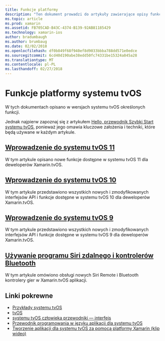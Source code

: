 ```yaml
---
title: Funkcje platformy
description: "Ten dokument prowadzi do artykuły zawierające opisy funkcji dostępnych w różnych wersjach systemu tvOS."
ms.topic: article
ms.prod: xamarin
ms.assetid: FB705CAD-B43C-4374-B139-92AB81185429
ms.technology: xamarin-ios
author: bradumbaugh
ms.author: brumbaug
ms.date: 02/02/2018
ms.openlocfilehash: df0b849f68f940ef8d9033bbba788dd571e0edce
ms.sourcegitcommit: 6cd40d190abe38edd50fc74331be15324a845a28
ms.translationtype: MT
ms.contentlocale: pl-PL
ms.lasthandoff: 02/27/2018
---
```

# <a name="tvos-platform-features"></a>Funkcje platformy systemu tvOS

W tych dokumentach opisano w wersjach systemu tvOS określonych funkcji.

Jednak najpierw zapoznaj się z artykułem [Hello, przewodnik Szybki Start systemu tvOS](~/ios/tvos/get-started/hello-tvos.md), ponieważ jego omawia kluczowe założenia i techniki, które będą używane w każdym artykule.

## <a name="introduction-to-tvos-11iostvosplatformintroduction-to-tvos11md"></a>[Wprowadzenie do systemu tvOS 11](~/ios/tvos/platform/introduction-to-tvos11.md)

W tym artykule opisano nowe funkcje dostępne w systemu tvOS 11 dla deweloperów Xamarin.tvOS.

## <a name="introduction-to-tvos-10iostvosplatformintroduction-to-tvos10indexmd"></a>[Wprowadzenie do systemu tvOS 10](~/ios/tvos/platform/introduction-to-tvos10/index.md)

W tym artykule przedstawiono wszystkich nowych i zmodyfikowanych interfejsów API i funkcje dostępne w systemu tvOS 10 dla deweloperów Xamarin.tvOS.

## <a name="introduction-to-tvos-9iostvosplatformtvos9md"></a>[Wprowadzenie do systemu tvOS 9](~/ios/tvos/platform/tvos9.md)

W tym artykule przedstawiono wszystkich nowych i zmodyfikowanych interfejsów API i funkcje dostępne w systemu tvOS 9 dla deweloperów Xamarin.tvOS.

## <a name="siri-remote-and-bluetooth-controllersiostvosplatformremote-bluetoothmd"></a>[Używanie programu Siri zdalnego i kontrolerów Bluetooth](~/ios/tvos/platform/remote-bluetooth.md)

W tym artykule omówiono obsługi nowych Siri Remote i Bluetooth kontrolery gier w Xamarin.tvOS aplikacji.



## <a name="related-links"></a>Linki pokrewne

- [Przykłady systemu tvOS](https://developer.xamarin.com/samples/tvos/all/)
- [tvOS](https://developer.apple.com/tvos/)
- [systemu tvOS człowieka przewodniki — interfejs](https://developer.apple.com/tvos/human-interface-guidelines/)
- [Przewodnik programowania w języku aplikacji dla systemu tvOS](https://developer.apple.com/library/prerelease/tvos/documentation/General/Conceptual/AppleTV_PG/)
- [Tworzenie aplikacji dla systemu tvOS za pomocą platformy Xamarin (klip wideo)](https://university.xamarin.com/lightninglectures/tvos-with-xamarin)
